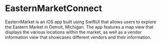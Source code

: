 # EasternMarketConnect

EasternMarket is an iOS app built using SwiftUI that allows users to explore the Eastern Market in Detroit, Michigan. The app features a map view that displays the various locations within the market, as well as a vendor information view that showcases different vendors and their information.

